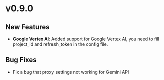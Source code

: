# v0.9.0

## New Features

- **Google Vertex AI**: Added support for Google Vertex AI, you need to fill project_id and refresh_token in the config file.

## Bug Fixes

- Fix a bug that proxy settings not working for Gemini API
